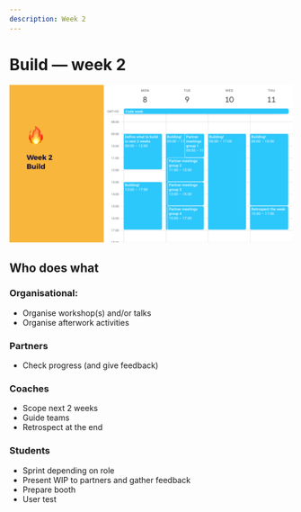 ```yaml
---
description: Week 2
---
```


# Build — week 2

![Example of week 2: building](../../.gitbook/assets/screenshot-2019-06-17-at-22.11.02.png)

## Who does what

### Organisational:

* Organise workshop\(s\) and/or talks
* Organise afterwork activities

### Partners

* Check progress \(and give feedback\)

### Coaches

* Scope next 2 weeks
* Guide teams
* Retrospect at the end

### Students

* Sprint depending on role
* Present WIP to partners and gather feedback
* Prepare booth
* User test

